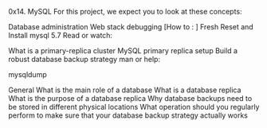 0x14. MySQL
For this project, we expect you to look at these concepts:

Database administration
Web stack debugging
[How to : ] Fresh Reset and Install mysql 5.7
Read or watch:

What is a primary-replica cluster
MySQL primary replica setup
Build a robust database backup strategy
man or help:

mysqldump

General
What is the main role of a database
What is a database replica
What is the purpose of a database replica
Why database backups need to be stored in different physical locations
What operation should you regularly perform to make sure that your database backup strategy actually works
